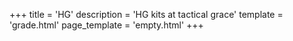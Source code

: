 +++
title = 'HG'
description = 'HG kits at tactical grace'
template = 'grade.html'
page_template = 'empty.html'
+++
